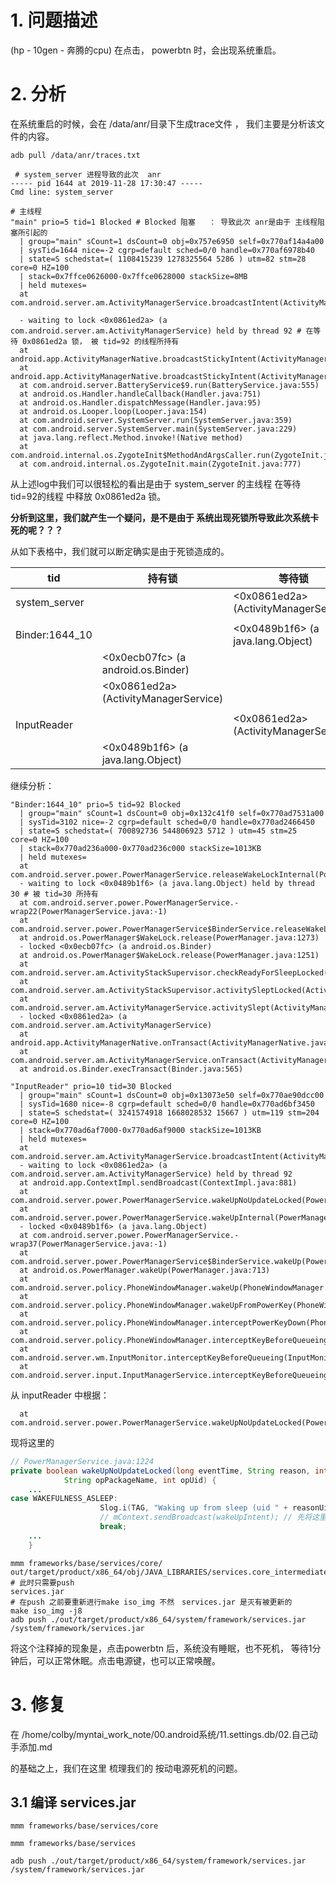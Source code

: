 # 1. 问题描述

(hp - 10gen - 奔腾的cpu)   在点击， powerbtn 时，会出现系统重启。

# 2. 分析

在系统重启的时候，会在 /data/anr/目录下生成trace文件 ， 我们主要是分析该文件的内容。

```shell
adb pull /data/anr/traces.txt
```



```shell
 # system_server 进程导致的此次  anr
----- pid 1644 at 2019-11-28 17:30:47 -----
Cmd line: system_server

# 主线程
"main" prio=5 tid=1 Blocked # Blocked 阻塞   ： 导致此次 anr是由于 主线程阻塞所引起的
  | group="main" sCount=1 dsCount=0 obj=0x757e6950 self=0x770af14a4a00
  | sysTid=1644 nice=-2 cgrp=default sched=0/0 handle=0x770af6978b40
  | state=S schedstat=( 1108415239 1278325564 5286 ) utm=82 stm=28 core=0 HZ=100
  | stack=0x7ffce0626000-0x7ffce0628000 stackSize=8MB
  | held mutexes=
  at com.android.server.am.ActivityManagerService.broadcastIntent(ActivityManagerService.java:19067)
  
  - waiting to lock <0x0861ed2a> (a com.android.server.am.ActivityManagerService) held by thread 92 # 在等待 0x0861ed2a 锁， 被 tid=92 的线程所持有
  at android.app.ActivityManagerNative.broadcastStickyIntent(ActivityManagerNative.java:114)
  at android.app.ActivityManagerNative.broadcastStickyIntent(ActivityManagerNative.java:104)
  at com.android.server.BatteryService$9.run(BatteryService.java:555)
  at android.os.Handler.handleCallback(Handler.java:751)
  at android.os.Handler.dispatchMessage(Handler.java:95)
  at android.os.Looper.loop(Looper.java:154)
  at com.android.server.SystemServer.run(SystemServer.java:359)
  at com.android.server.SystemServer.main(SystemServer.java:229)
  at java.lang.reflect.Method.invoke!(Native method)
  at com.android.internal.os.ZygoteInit$MethodAndArgsCaller.run(ZygoteInit.java:887)
  at com.android.internal.os.ZygoteInit.main(ZygoteInit.java:777)
```

从上述log中我们可以很轻松的看出是由于    system_server 的主线程 在等待  tid=92的线程 中释放 0x0861ed2a 锁。

**分析到这里，我们就产生一个疑问，是不是由于 系统出现死锁所导致此次系统卡死的呢？？？**

从如下表格中，我们就可以断定确实是由于死锁造成的。

| tid            | 持有锁                                | 等待锁                                |
| -------------- | ------------------------------------- | ------------------------------------- |
| system_server  |                                       | <0x0861ed2a>(ActivityManagerService)  |
|                |                                       |                                       |
| Binder:1644_10 |                                       | <0x0489b1f6> (a java.lang.Object)     |
|                | <0x0ecb07fc> (a android.os.Binder)    |                                       |
|                | <0x0861ed2a> (ActivityManagerService) |                                       |
|                |                                       |                                       |
| InputReader    |                                       | <0x0861ed2a> (ActivityManagerService) |
|                | <0x0489b1f6> (a java.lang.Object)     |                                       |



继续分析：

```shell
"Binder:1644_10" prio=5 tid=92 Blocked
  | group="main" sCount=1 dsCount=0 obj=0x132c41f0 self=0x770ad7531a00
  | sysTid=3102 nice=-2 cgrp=default sched=0/0 handle=0x770ad2466450
  | state=S schedstat=( 700892736 544806923 5712 ) utm=45 stm=25 core=0 HZ=100
  | stack=0x770ad236a000-0x770ad236c000 stackSize=1013KB
  | held mutexes=
  at com.android.server.power.PowerManagerService.releaseWakeLockInternal(PowerManagerService.java:945)
  - waiting to lock <0x0489b1f6> (a java.lang.Object) held by thread 30 # 被 tid=30 所持有
  at com.android.server.power.PowerManagerService.-wrap22(PowerManagerService.java:-1)
  at com.android.server.power.PowerManagerService$BinderService.releaseWakeLock(PowerManagerService.java:3408)
  at android.os.PowerManager$WakeLock.release(PowerManager.java:1273)
  - locked <0x0ecb07fc> (a android.os.Binder)
  at android.os.PowerManager$WakeLock.release(PowerManager.java:1251)
  at com.android.server.am.ActivityStackSupervisor.checkReadyForSleepLocked(ActivityStackSupervisor.java:2969)
  at com.android.server.am.ActivityStackSupervisor.activitySleptLocked(ActivityStackSupervisor.java:2918)
  at com.android.server.am.ActivityManagerService.activitySlept(ActivityManagerService.java:12261)
  - locked <0x0861ed2a> (a com.android.server.am.ActivityManagerService)
  at android.app.ActivityManagerNative.onTransact(ActivityManagerNative.java:593)
  at com.android.server.am.ActivityManagerService.onTransact(ActivityManagerService.java:2972)
  at android.os.Binder.execTransact(Binder.java:565)
```



```shell
"InputReader" prio=10 tid=30 Blocked                                                                                                                                                                               
  | group="main" sCount=1 dsCount=0 obj=0x13073e50 self=0x770ae90dcc00
  | sysTid=1680 nice=-8 cgrp=default sched=0/0 handle=0x770ad6bf3450
  | state=S schedstat=( 3241574918 1668028532 15667 ) utm=119 stm=204 core=0 HZ=100
  | stack=0x770ad6af7000-0x770ad6af9000 stackSize=1013KB
  | held mutexes=
  at com.android.server.am.ActivityManagerService.broadcastIntent(ActivityManagerService.java:19067)
  - waiting to lock <0x0861ed2a> (a com.android.server.am.ActivityManagerService) held by thread 92
  at android.app.ContextImpl.sendBroadcast(ContextImpl.java:881)
  at com.android.server.power.PowerManagerService.wakeUpNoUpdateLocked(PowerManagerService.java:1224)
  at com.android.server.power.PowerManagerService.wakeUpInternal(PowerManagerService.java:1200)
  - locked <0x0489b1f6> (a java.lang.Object)
  at com.android.server.power.PowerManagerService.-wrap37(PowerManagerService.java:-1)
  at com.android.server.power.PowerManagerService$BinderService.wakeUp(PowerManagerService.java:3511)
  at android.os.PowerManager.wakeUp(PowerManager.java:713)
  at com.android.server.policy.PhoneWindowManager.wakeUp(PhoneWindowManager.java:7315)
  at com.android.server.policy.PhoneWindowManager.wakeUpFromPowerKey(PhoneWindowManager.java:7301)
  at com.android.server.policy.PhoneWindowManager.interceptPowerKeyDown(PhoneWindowManager.java:1200)
  at com.android.server.policy.PhoneWindowManager.interceptKeyBeforeQueueing(PhoneWindowManager.java:6759)
  at com.android.server.wm.InputMonitor.interceptKeyBeforeQueueing(InputMonitor.java:501)
  at com.android.server.input.InputManagerService.interceptKeyBeforeQueueing(InputManagerService.java:2358)
```





从 inputReader 中根据：

```shell
  at com.android.server.power.PowerManagerService.wakeUpNoUpdateLocked(PowerManagerService.java:1224)
```

现将这里的 

```java
// PowerManagerService.java:1224
private boolean wakeUpNoUpdateLocked(long eventTime, String reason, int reasonUid,
            String opPackageName, int opUid) {
    ...
case WAKEFULNESS_ASLEEP:
                    Slog.i(TAG, "Waking up from sleep (uid " + reasonUid +")... sendBroadcast success!");
                    // mContext.sendBroadcast(wakeUpIntent); // 先将这里屏蔽
                    break;
    ...
    }
```

```shell
mmm frameworks/base/services/core/
out/target/product/x86_64/obj/JAVA_LIBRARIES/services.core_intermediates/classes.jack
# 此时只需要push 
services.jar
# 在push 之前要重新进行make iso_img 不然　services.jar 是灭有被更新的
make iso_img -j8
adb push ./out/target/product/x86_64/system/framework/services.jar /system/framework/services.jar
```

将这个注释掉的现象是，点击powerbtn 后，系统没有睡眠，也不死机，  等待1分钟后，可以正常休眠。点击电源键，也可以正常唤醒。

#  3. 修复

在  /home/colby/myntai_work_note/00.android系统/11.settings.db/02.自己动手添加.md

的基础之上，我们在这里 梳理我们的 按动电源死机的问题。

## 3.1 编译 services.jar

```shell
mmm frameworks/base/services/core

mmm frameworks/base/services

adb push ./out/target/product/x86_64/system/framework/services.jar /system/framework/services.jar
```

